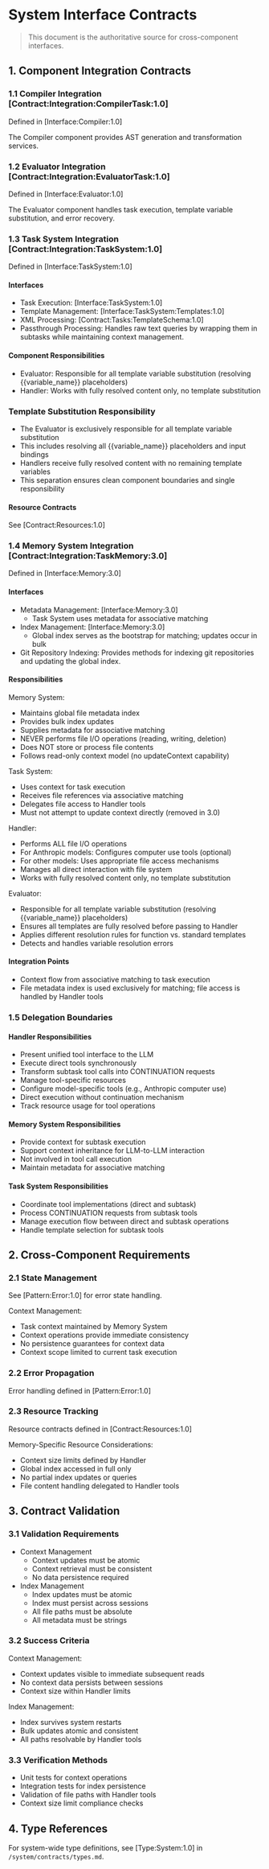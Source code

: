 # System Interface Contracts

> This document is the authoritative source for cross-component interfaces.

## 1. Component Integration Contracts

### 1.1 Compiler Integration [Contract:Integration:CompilerTask:1.0]
Defined in [Interface:Compiler:1.0]

The Compiler component provides AST generation and transformation services.

### 1.2 Evaluator Integration [Contract:Integration:EvaluatorTask:1.0]
Defined in [Interface:Evaluator:1.0]

The Evaluator component handles task execution, template variable substitution, and error recovery.

### 1.3 Task System Integration [Contract:Integration:TaskSystem:1.0]
Defined in [Interface:TaskSystem:1.0]

#### Interfaces
- Task Execution: [Interface:TaskSystem:1.0] 
- Template Management: [Interface:TaskSystem:Templates:1.0]
- XML Processing: [Contract:Tasks:TemplateSchema:1.0]
- Passthrough Processing: Handles raw text queries by wrapping them in subtasks while maintaining context management.

#### Component Responsibilities
- Evaluator: Responsible for all template variable substitution (resolving {{variable_name}} placeholders)
- Handler: Works with fully resolved content only, no template substitution

### Template Substitution Responsibility
- The Evaluator is exclusively responsible for all template variable substitution
- This includes resolving all {{variable_name}} placeholders and input bindings
- Handlers receive fully resolved content with no remaining template variables
- This separation ensures clean component boundaries and single responsibility

#### Resource Contracts
See [Contract:Resources:1.0]

### 1.4 Memory System Integration [Contract:Integration:TaskMemory:3.0]
Defined in [Interface:Memory:3.0]

#### Interfaces
  - Metadata Management: [Interface:Memory:3.0]
    - Task System uses metadata for associative matching
  - Index Management: [Interface:Memory:3.0]
    - Global index serves as the bootstrap for matching; updates occur in bulk
  - Git Repository Indexing: Provides methods for indexing git repositories and updating the global index.

#### Responsibilities
Memory System:
 - Maintains global file metadata index
 - Provides bulk index updates
 - Supplies metadata for associative matching
 - NEVER performs file I/O operations (reading, writing, deletion)
 - Does NOT store or process file contents
 - Follows read-only context model (no updateContext capability)

Task System:
 - Uses context for task execution
 - Receives file references via associative matching
 - Delegates file access to Handler tools
 - Must not attempt to update context directly (removed in 3.0)

Handler:
 - Performs ALL file I/O operations
 - For Anthropic models: Configures computer use tools (optional)
 - For other models: Uses appropriate file access mechanisms
 - Manages all direct interaction with file system
 - Works with fully resolved content only, no template substitution

Evaluator:
 - Responsible for all template variable substitution (resolving {{variable_name}} placeholders)
 - Ensures all templates are fully resolved before passing to Handler
 - Applies different resolution rules for function vs. standard templates
 - Detects and handles variable resolution errors

#### Integration Points
 - Context flow from associative matching to task execution
 - File metadata index is used exclusively for matching; file access is handled by Handler tools

### 1.5 Delegation Boundaries

#### Handler Responsibilities
- Present unified tool interface to the LLM
- Execute direct tools synchronously
- Transform subtask tool calls into CONTINUATION requests
- Manage tool-specific resources
- Configure model-specific tools (e.g., Anthropic computer use)
- Direct execution without continuation mechanism
- Track resource usage for tool operations

#### Memory System Responsibilities
- Provide context for subtask execution
- Support context inheritance for LLM-to-LLM interaction
- Not involved in tool call execution
- Maintain metadata for associative matching

#### Task System Responsibilities
- Coordinate tool implementations (direct and subtask)
- Process CONTINUATION requests from subtask tools
- Manage execution flow between direct and subtask operations
- Handle template selection for subtask tools

## 2. Cross-Component Requirements

### 2.1 State Management
See [Pattern:Error:1.0] for error state handling.

Context Management:
- Task context maintained by Memory System
- Context operations provide immediate consistency
- No persistence guarantees for context data
- Context scope limited to current task execution

### 2.2 Error Propagation
Error handling defined in [Pattern:Error:1.0]

### 2.3 Resource Tracking
Resource contracts defined in [Contract:Resources:1.0]

Memory-Specific Resource Considerations:
- Context size limits defined by Handler
- Global index accessed in full only
- No partial index updates or queries
- File content handling delegated to Handler tools

## 3. Contract Validation 

### 3.1 Validation Requirements
- Context Management
  - Context updates must be atomic
  - Context retrieval must be consistent
  - No data persistence required
- Index Management
  - Index updates must be atomic
  - Index must persist across sessions
  - All file paths must be absolute
  - All metadata must be strings

### 3.2 Success Criteria
Context Management:
- Context updates visible to immediate subsequent reads
- No context data persists between sessions
- Context size within Handler limits

Index Management:
- Index survives system restarts
- Bulk updates atomic and consistent
- All paths resolvable by Handler tools

### 3.3 Verification Methods
- Unit tests for context operations
- Integration tests for index persistence
- Validation of file paths with Handler tools
- Context size limit compliance checks

## 4. Type References

For system-wide type definitions, see [Type:System:1.0] in `/system/contracts/types.md`.
